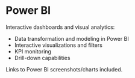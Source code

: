 # Power BI 

Interactive dashboards and visual analytics:

- Data transformation and modeling in Power BI
- Interactive visualizations and filters
- KPI monitoring
- Drill-down capabilities


Links to Power BI screenshots/charts included.
